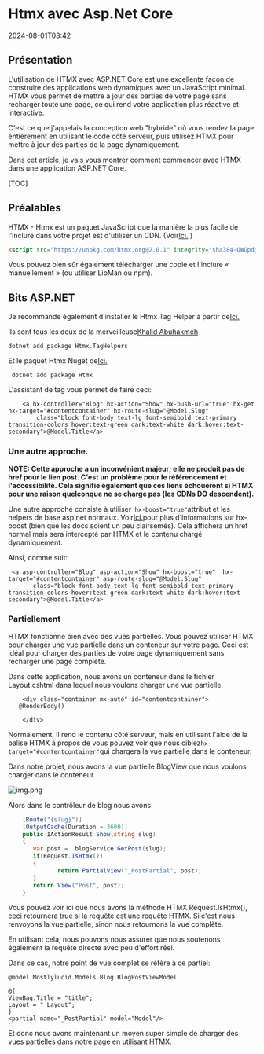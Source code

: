 # Htmx avec Asp.Net Core

<datetime class="hidden">2024-08-01T03:42</datetime>

<!--category-- ASP.NET, HTMX -->
## Présentation

L'utilisation de HTMX avec ASP.NET Core est une excellente façon de construire des applications web dynamiques avec un JavaScript minimal. HTMX vous permet de mettre à jour des parties de votre page sans recharger toute une page, ce qui rend votre application plus réactive et interactive.

C'est ce que j'appelais la conception web "hybride" où vous rendez la page entièrement en utilisant le code côté serveur, puis utilisez HTMX pour mettre à jour des parties de la page dynamiquement.

Dans cet article, je vais vous montrer comment commencer avec HTMX dans une application ASP.NET Core.

[TOC]

## Préalables

HTMX - Htmx est un paquet JavaScript que la manière la plus facile de l'inclure dans votre projet est d'utiliser un CDN. (Voir[Ici.](https://htmx.org/docs/#installing) )

```html
<script src="https://unpkg.com/htmx.org@2.0.1" integrity="sha384-QWGpdj554B4ETpJJC9z+ZHJcA/i59TyjxEPXiiUgN2WmTyV5OEZWCD6gQhgkdpB/" crossorigin="anonymous"></script>
```

Vous pouvez bien sûr également télécharger une copie et l'inclure « manuellement » (ou utiliser LibMan ou npm).

## Bits ASP.NET

Je recommande également d'installer le Htmx Tag Helper à partir de[Ici.](https://github.com/khalidabuhakmeh/Htmx.Net)

Ils sont tous les deux de la merveilleuse[Khalid Abuhakmeh
](https://mastodon.social/@khalidabuhakmeh@mastodon.social)

```shell
dotnet add package Htmx.TagHelpers
```

Et le paquet Htmx Nuget de[Ici.](https://www.nuget.org/packages/Htmx/)

```shell
 dotnet add package Htmx
```

L'assistant de tag vous permet de faire ceci:

```razor
    <a hx-controller="Blog" hx-action="Show" hx-push-url="true" hx-get hx-target="#contentcontainer" hx-route-slug="@Model.Slug"
        class="block font-body text-lg font-semibold text-primary transition-colors hover:text-green dark:text-white dark:hover:text-secondary">@Model.Title</a>
```

### Une autre approche.

**NOTE: Cette approche a un inconvénient majeur; elle ne produit pas de href pour le lien post. C'est un problème pour le référencement et l'accessibilité. Cela signifie également que ces liens échoueront si HTMX pour une raison quelconque ne se charge pas (les CDNs DO descendent).**

Une autre approche consiste à utiliser` hx-boost="true"`attribut et les helpers de base asp.net normaux. Voir[Ici.](https://htmx.org/docs/#hx-boost)pour plus d'informations sur hx-boost (bien que les docs soient un peu clairsemés).
Cela affichera un href normal mais sera intercepté par HTMX et le contenu chargé dynamiquement.

Ainsi, comme suit:

```razor
 <a asp-controller="Blog" asp-action="Show" hx-boost="true"  hx-target="#contentcontainer" asp-route-slug="@Model.Slug"
       class="block font-body text-lg font-semibold text-primary transition-colors hover:text-green dark:text-white dark:hover:text-secondary">@Model.Title</a>
```

### Partiellement

HTMX fonctionne bien avec des vues partielles. Vous pouvez utiliser HTMX pour charger une vue partielle dans un conteneur sur votre page. Ceci est idéal pour charger des parties de votre page dynamiquement sans recharger une page complète.

Dans cette application, nous avons un conteneur dans le fichier Layout.cshtml dans lequel nous voulons charger une vue partielle.

```razor
    <div class="container mx-auto" id="contentcontainer">
   @RenderBody()

    </div>
```

Normalement, il rend le contenu côté serveur, mais en utilisant l'aide de la balise HTMX à propos de vous pouvez voir que nous ciblez`hx-target="#contentcontainer"`qui chargera la vue partielle dans le conteneur.

Dans notre projet, nous avons la vue partielle BlogView que nous voulons charger dans le conteneur.

![img.png](project.png)

Alors dans le contrôleur de blog nous avons

```csharp
    [Route("{slug}")]
    [OutputCache(Duration = 3600)]
    public IActionResult Show(string slug)
    {
       var post =  blogService.GetPost(slug);
       if(Request.IsHtmx())
       {
              return PartialView("_PostPartial", post);
       }
       return View("Post", post);
    }
```

Vous pouvez voir ici que nous avons la méthode HTMX Request.IsHtmx(), ceci retournera true si la requête est une requête HTMX. Si c'est nous renvoyons la vue partielle, sinon nous retournons la vue complète.

En utilisant cela, nous pouvons nous assurer que nous soutenons également la requête directe avec peu d'effort réel.

Dans ce cas, notre point de vue complet se réfère à ce partiel:

```razor
@model Mostlylucid.Models.Blog.BlogPostViewModel

@{
ViewBag.Title = "title";
Layout = "_Layout";
}
<partial name="_PostPartial" model="Model"/>
```

Et donc nous avons maintenant un moyen super simple de charger des vues partielles dans notre page en utilisant HTMX.